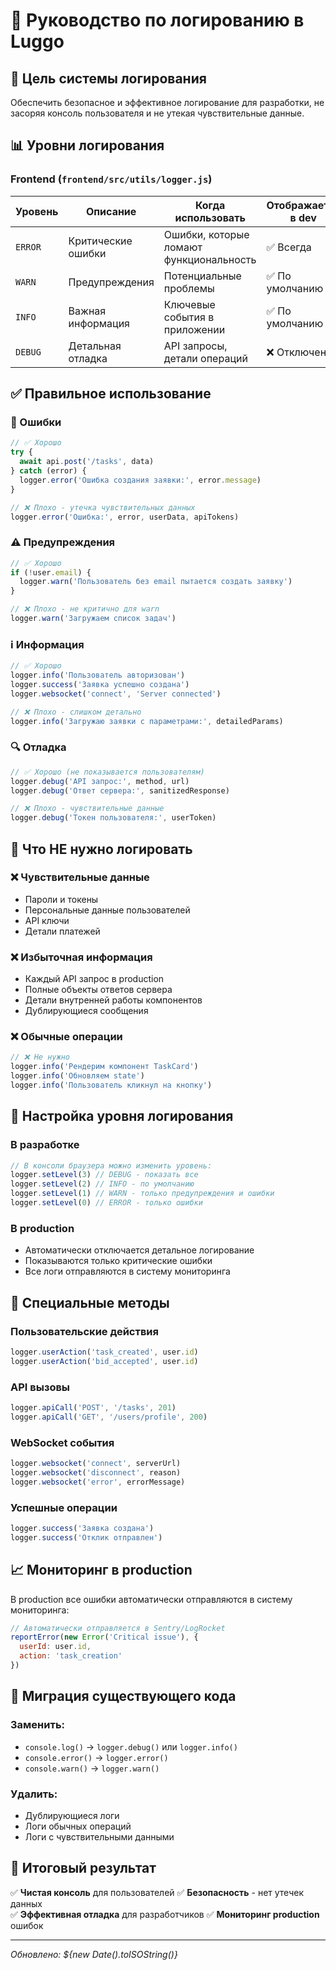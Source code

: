 # 📝 Руководство по логированию в Luggo

## 🎯 Цель системы логирования

Обеспечить безопасное и эффективное логирование для разработки, не засоряя консоль пользователя и не утекая чувствительные данные.

## 📊 Уровни логирования

### Frontend (`frontend/src/utils/logger.js`)

| Уровень | Описание | Когда использовать | Отображается в dev |
|---------|----------|-------------------|-------------------|
| `ERROR` | Критические ошибки | Ошибки, которые ломают функциональность | ✅ Всегда |
| `WARN` | Предупреждения | Потенциальные проблемы | ✅ По умолчанию |
| `INFO` | Важная информация | Ключевые события в приложении | ✅ По умолчанию |
| `DEBUG` | Детальная отладка | API запросы, детали операций | ❌ Отключено |

## ✅ Правильное использование

### 🔴 Ошибки
```javascript
// ✅ Хорошо
try {
  await api.post('/tasks', data)
} catch (error) {
  logger.error('Ошибка создания заявки:', error.message)
}

// ❌ Плохо - утечка чувствительных данных
logger.error('Ошибка:', error, userData, apiTokens)
```

### ⚠️ Предупреждения
```javascript
// ✅ Хорошо
if (!user.email) {
  logger.warn('Пользователь без email пытается создать заявку')
}

// ❌ Плохо - не критично для warn
logger.warn('Загружаем список задач')
```

### ℹ️ Информация
```javascript
// ✅ Хорошо
logger.info('Пользователь авторизован')
logger.success('Заявка успешно создана')
logger.websocket('connect', 'Server connected')

// ❌ Плохо - слишком детально
logger.info('Загружаю заявки с параметрами:', detailedParams)
```

### 🔍 Отладка
```javascript
// ✅ Хорошо (не показывается пользователям)
logger.debug('API запрос:', method, url)
logger.debug('Ответ сервера:', sanitizedResponse)

// ❌ Плохо - чувствительные данные
logger.debug('Токен пользователя:', userToken)
```

## 🚫 Что НЕ нужно логировать

### ❌ Чувствительные данные
- Пароли и токены
- Персональные данные пользователей
- API ключи
- Детали платежей

### ❌ Избыточная информация
- Каждый API запрос в production
- Полные объекты ответов сервера
- Детали внутренней работы компонентов
- Дублирующиеся сообщения

### ❌ Обычные операции
```javascript
// ❌ Не нужно
logger.info('Рендерим компонент TaskCard')
logger.info('Обновляем state')
logger.info('Пользователь кликнул на кнопку')
```

## 🔧 Настройка уровня логирования

### В разработке
```javascript
// В консоли браузера можно изменить уровень:
logger.setLevel(3) // DEBUG - показать все
logger.setLevel(2) // INFO - по умолчанию
logger.setLevel(1) // WARN - только предупреждения и ошибки
logger.setLevel(0) // ERROR - только ошибки
```

### В production
- Автоматически отключается детальное логирование
- Показываются только критические ошибки
- Все логи отправляются в систему мониторинга

## 🎨 Специальные методы

### Пользовательские действия
```javascript
logger.userAction('task_created', user.id)
logger.userAction('bid_accepted', user.id)
```

### API вызовы
```javascript
logger.apiCall('POST', '/tasks', 201)
logger.apiCall('GET', '/users/profile', 200)
```

### WebSocket события
```javascript
logger.websocket('connect', serverUrl)
logger.websocket('disconnect', reason)
logger.websocket('error', errorMessage)
```

### Успешные операции
```javascript
logger.success('Заявка создана')
logger.success('Отклик отправлен')
```

## 📈 Мониторинг в production

В production все ошибки автоматически отправляются в систему мониторинга:

```javascript
// Автоматически отправляется в Sentry/LogRocket
reportError(new Error('Critical issue'), {
  userId: user.id,
  action: 'task_creation'
})
```

## 🔄 Миграция существующего кода

### Заменить:
- `console.log()` → `logger.debug()` или `logger.info()`
- `console.error()` → `logger.error()`
- `console.warn()` → `logger.warn()`

### Удалить:
- Дублирующиеся логи
- Логи обычных операций
- Логи с чувствительными данными

## 🎯 Итоговый результат

✅ **Чистая консоль** для пользователей
✅ **Безопасность** - нет утечек данных  
✅ **Эффективная отладка** для разработчиков
✅ **Мониторинг production** ошибок

---
*Обновлено: ${new Date().toISOString()}* 